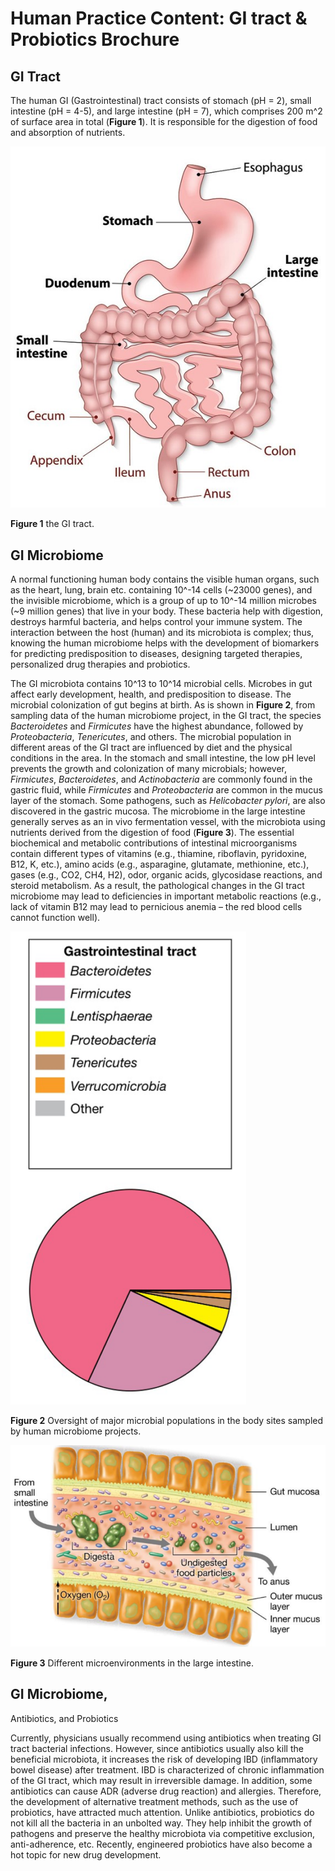 # Human Practice Content: GI tract & Probiotics Brochure

## GI Tract

The human GI (Gastrointestinal) tract consists of stomach (pH = 2),
small intestine (pH = 4-5),
and large intestine (pH = 7),
which comprises 200 m^2 of surface area in total (**Figure 1**).
It is responsible for the digestion of food and absorption of nutrients.

![Figure_1](the_gi_tract.jpg)

**Figure 1** the GI tract.

## GI Microbiome

A normal functioning human body contains the visible human organs,
such as the heart,
lung,
brain etc.
containing 10^-14 cells (~23000 genes),
and the invisible microbiome,
which is a group of up to 10^-14 million microbes (~9 million genes)
that live in your body.
These bacteria help with digestion,
destroys harmful bacteria,
and helps control your immune system.
The interaction between the host (human) and its microbiota is complex;
thus,
knowing the human microbiome helps with the development of
biomarkers for predicting predisposition to diseases,
designing targeted therapies,
personalized drug therapies and probiotics.

The GI microbiota contains 10^13 to 10^14 microbial cells.
Microbes in gut affect early development,
health,
and predisposition to disease.
The microbial colonization of gut begins at birth.
As is shown in **Figure 2**,
from sampling data of the human microbiome project,
in the GI tract,
the species *Bacteroidetes* and *Firmicutes* have the highest abundance,
followed by *Proteobacteria*,
*Tenericutes*,
and others.
The microbial population in different areas of the GI tract are influenced by
diet and the physical conditions in the area.
In the stomach and small intestine,
the low pH level prevents the growth and colonization of many microbials;
however,
*Firmicutes*,
*Bacteroidetes*,
and *Actinobacteria* are commonly found in the gastric fluid,
while *Firmicutes* and *Proteobacteria* are common in the mucus layer of the stomach.
Some pathogens,
such as *Helicobacter pylori*,
are also discovered in the gastric mucosa.
The microbiome in the large intestine generally serves as
an in vivo fermentation vessel,
with the microbiota using nutrients derived from the digestion of food
(**Figure 3**).
The essential biochemical and metabolic contributions of
intestinal microorganisms contain different types of vitamins (e.g.,
thiamine,
riboflavin,
pyridoxine,
B12,
K,
etc.),
amino acids (e.g.,
asparagine,
glutamate,
methionine,
etc.),
gases (e.g.,
CO2,
CH4,
H2),
odor,
organic acids,
glycosidase reactions,
and steroid metabolism.
As a result,
the pathological changes in the GI tract microbiome may lead to deficiencies in
important metabolic reactions (e.g.,
lack of vitamin B12 may lead to pernicious anemia
– the red blood cells cannot function well).

![Figure_2](oversight_microbial_populations.png)

**Figure 2** Oversight of major microbial populations
in the body sites sampled by human microbiome projects.

![Figure_3](microenvironments_large_intestine.png)

**Figure 3** Different microenvironments in the large intestine.

## GI Microbiome,
Antibiotics,
and Probiotics

Currently,
physicians usually recommend using antibiotics when treating GI tract bacterial infections.
However,
since antibiotics usually also kill the beneficial microbiota,
it increases the risk of developing IBD (inflammatory bowel disease) after treatment.
IBD is characterized of chronic inflammation of the GI tract,
which may result in irreversible damage.
In addition,
some antibiotics can cause ADR (adverse drug reaction) and allergies.
Therefore,
the development of alternative treatment methods,
such as the use of probiotics,
have attracted much attention.
Unlike antibiotics,
probiotics do not kill all the bacteria in an unbolted way.
They help inhibit the growth of pathogens
and preserve the healthy microbiota via competitive exclusion,
anti-adherence,
etc.
Recently,
engineered probiotics have also become a hot topic for new drug development.
